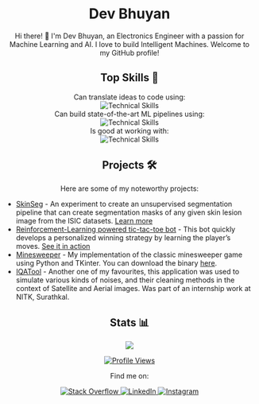 <h1 align="center">
    Dev Bhuyan
</h1>




<p align="center">
    Hi there! 👋 I'm Dev Bhuyan, an Electronics Engineer with a passion for Machine Learning and AI. I love to build Intelligent Machines. Welcome to my GitHub profile!
</p>

<h2 align="center">Top Skills 🚀</h2>

<div align="center">
    Can translate ideas to code using: </br>
    <img src="https://skillicons.dev/icons?i=python,c,matlab,bash" alt="Technical Skills"/>
</div>

<div align="center">
    Can build state-of-the-art ML pipelines using: </br>
    <img src="https://skillicons.dev/icons?i=tensorflow,pytorch,openai gym,huggingface,xgboost,sklearn" alt="Technical Skills"/>
</div>

<div align="center">
    Is good at working with: </br>
    <img src="https://skillicons.dev/icons?i=Tesseract-OCR,OpenCV,Numpy,Pandas,Matplotlib,MySQL,nuitka,TKinter,LaTeX,photoshop" alt="Technical Skills"/>
</div>

<h2 align="center">Projects 🛠️</h2>

<p align="center">
    Here are some of my noteworthy projects:
</p>

- [SkinSeg](https://github.com/DevBhuyan/Unsup-Segmentation) - An experiment to create an unsupervised segmentation pipeline that can create segmentation masks of any given skin lesion image from the ISIC datasets. [Learn more](https://drive.google.com/file/d/176D-SWsVus7_6dfPSnIhaun2YDx_5Nv_/view)
- [Reinforcement-Learning powered tic-tac-toe bot](https://github.com/DevBhuyan/RL-bot-for-tictactoe) - This bot quickly develops a personalized winning strategy by learning the player’s moves. [See it in action](https://github.com/DevBhuyan/RL-bot-for-tictactoe)
- [Minesweeper](https://github.com/DevBhuyan/minesweeper) - My implementation of the classic minesweeper game using Python and TKinter. You can download the binary [here](https://github.com/DevBhuyan/minesweeper/blob/main/minesweeper.bin).
- [IQATool](https://github.com/DevBhuyan/IQATool) - Another one of my favourites, this application was used to simulate various kinds of noises, and their cleaning methods in the context of Satellite and Aerial images. Was part of an internship work at NITK, Surathkal.

<h2 align="center">Stats 📊</h2>

<div align="center">
  <a href="https://github.com/DevBhuyan">
    <img src="http://github-profile-summary-cards.vercel.app/api/cards/profile-details?username=DevBhuyan" />
  </a>
  
  </div> 

<p align="center">
    <a href="https://profile-counter.glitch.me/DevBhuyan/count.svg">
        <img src="https://profile-counter.glitch.me/DevBhuyan/count.svg" alt="Profile Views"/>
    </a>
</p>

<p align="center">
    Find me on: </br>
</p>
<p align="center">
    <a href="https://stackoverflow.com/users/12171892/dev-bhuyan">
        <img src="https://skillicons.dev/icons?i=stackoverflow" alt="Stack Overflow" />
    </a> 
    <a href="https://www.linkedin.com/in/dev-bhuyan">
        <img src="https://skillicons.dev/icons?i=linkedin" alt="LinkedIn" />
    </a> 
    <a href="https://www.instagram.com/dev_r_bhuyan/">
        <img src="https://skillicons.dev/icons?i=instagram" alt="Instagram" />
    </a>
</p>
